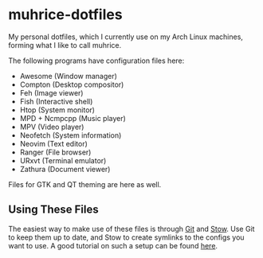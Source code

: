 # muhrice-dotfiles
My personal dotfiles, which I currently use on my Arch Linux machines, forming what I like to call muhrice.

The following programs have configuration files here:

- Awesome (Window manager)
- Compton (Desktop compositor)
- Feh (Image viewer)
- Fish (Interactive shell)
- Htop (System monitor)
- MPD + Ncmpcpp (Music player)
- MPV (Video player)
- Neofetch (System information)
- Neovim (Text editor)
- Ranger (File browser)
- URxvt (Terminal emulator)
- Zathura (Document viewer)

Files for GTK and QT theming are here as well.

## Using These Files

The easiest way to make use of these files is through
[Git](https://git-scm.com/) and
[Stow](https://www.gnu.org/software/stow/).
Use Git to keep them up to date, and Stow to create symlinks to the configs you want to use.
A good tutorial on such a setup can be found
[here](http://brandon.invergo.net/news/2012-05-26-using-gnu-stow-to-manage-your-dotfiles.html).
